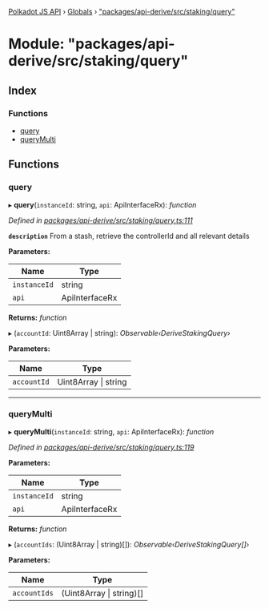 [Polkadot JS API](../README.md) › [Globals](../globals.md) › ["packages/api-derive/src/staking/query"](_packages_api_derive_src_staking_query_.md)

# Module: "packages/api-derive/src/staking/query"

## Index

### Functions

* [query](_packages_api_derive_src_staking_query_.md#query)
* [queryMulti](_packages_api_derive_src_staking_query_.md#querymulti)

## Functions

###  query

▸ **query**(`instanceId`: string, `api`: ApiInterfaceRx): *function*

*Defined in [packages/api-derive/src/staking/query.ts:111](https://github.com/polkadot-js/api/blob/4654d15097/packages/api-derive/src/staking/query.ts#L111)*

**`description`** From a stash, retrieve the controllerId and all relevant details

**Parameters:**

Name | Type |
------ | ------ |
`instanceId` | string |
`api` | ApiInterfaceRx |

**Returns:** *function*

▸ (`accountId`: Uint8Array | string): *Observable‹DeriveStakingQuery›*

**Parameters:**

Name | Type |
------ | ------ |
`accountId` | Uint8Array &#124; string |

___

###  queryMulti

▸ **queryMulti**(`instanceId`: string, `api`: ApiInterfaceRx): *function*

*Defined in [packages/api-derive/src/staking/query.ts:119](https://github.com/polkadot-js/api/blob/4654d15097/packages/api-derive/src/staking/query.ts#L119)*

**Parameters:**

Name | Type |
------ | ------ |
`instanceId` | string |
`api` | ApiInterfaceRx |

**Returns:** *function*

▸ (`accountIds`: (Uint8Array | string)[]): *Observable‹DeriveStakingQuery[]›*

**Parameters:**

Name | Type |
------ | ------ |
`accountIds` | (Uint8Array &#124; string)[] |
